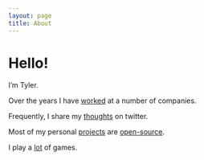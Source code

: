 ```yaml
---
layout: page
title: About
---
```


# Hello!

I’m Tyler.

Over the years I have [worked](https://www.linkedin.com/pub/tyler-mercier/10/3b/600) at a number of companies.

Frequently, I share my [thoughts](https://twitter.com/tylermercier) on twitter.

Most of my personal [projects](/projects) are [open-source](https://github.com/tylermercier).

I play a [lot](http://steamcommunity.com/id/NoHandle/) of games.
